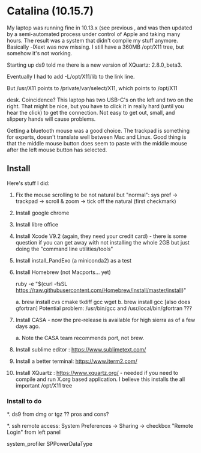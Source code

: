# Catalina (10.15.7)

My laptop was running fine in 10.13.x (see previous , and was then updated by a
semi-automated process under control of Apple and taking many
hours. The result was a system that didn't compile my stuff
anymore. Basically -lXext was now missing. I still have a 360MB
/opt/X11 tree, but somehow it's not working.

Starting up ds9 told me there is a new version of XQuartz:   2.8.0_beta3.

Eventually I had to add -L/opt/X11/lib to the link line.

But /usr/X11 points to /private/var/select/X11, which points to /opt/X11




desk. Coincidence?   This laptop has two USB-C's on the left and two on the right. That might be nice, but
you have to click it in really hard (until you hear the click) to get the connection. Not easy to get out,
small, and slippery hands will cause problems.

Getting a bluetooth mouse was a good choice. The trackpad is something for experts, doesn't translate well
between Mac and Linux. Good thing is that the middle mouse button does seem to paste with the middle mouse
after the left mouse button has selected.
 

## Install

Here's stuff I did:

1. Fix the mouse scrolling to be not natural but "normal":
   sys pref -> trackpad -> scroll & zoom -> tick off the natural (first checkmark)

2. Install google chrome

3. Install libre office

4. Install Xcode V9.2 (again, they need your credit card) - there is some question if you can get away with
   not installing the whole 2GB but just doing the "command line utilities/tools"

5. Install install_PandExo (a miniconda2) as a test

6. Install Homebrew (not Macports... yet)

   ruby -e "$(curl -fsSL https://raw.githubusercontent.com/Homebrew/install/master/install)"

   a. brew install cvs cmake tkdiff gcc wget
   b. brew install gcc    [also does gfortran]
      Potential problem:   /usr/bin/gcc and /usr/local/bin/gfortran ???

7. Install CASA - now the pre-release is available for high sierra as of a few days ago.

   a. Note the CASA team recommends port, not brew.

8. Install sublime editor :  https://www.sublimetext.com/

9. Install a better terminal: https://www.iterm2.com/

10.  Install XQuartz : https://www.xquartz.org/ - needed if you need to compile and run X.org based application.
    I believe this installs the all important /opt/X11 tree


### Install to do

*.  ds9 from dmg or tgz ?? pros and cons?

*.  ssh remote access:   System Preferences -> Sharing  -> checkbox "Remote Login" from left panel



system_profiler SPPowerDataType
